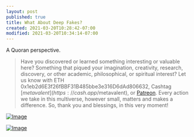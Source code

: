 ```yaml
---
layout: post
published: true
title: What About Deep Fakes?
created: 2021-03-20T10:28:42-07:00
modified: 2021-03-20T10:34:14-07:00
---
```


A Quoran perspective.

> Have you discovered or learned something interesting or valuable here? Something that piqued your imagination, creativity, research, discovery, or other academic, philosophical, or spiritual interest? Let us know with ETH 0x1eb2d6E3f26fBBF31B485bbe3e316D6dAd806632, Cashtag [$metavalent](https://cash.app/$metavalent), or [Patreon](https://patreon.com/metavalent). Every action we take in this multiverse, however small, matters and makes a difference. So, thank you and blessings, in this very moment!

[![Image](/assets/images/image_picker4462257440805212434.jpg)](https://www.quora.com/unanswered/What-threats-do-you-think-deep-fake-technology-will-pose-in-the-future-what-new-forms-of-injustice-might-it-lead-to-and-what-will-society-be-able-to-do-about-it)


[![Image](/assets/images/image_picker2712903370604420373.jpg)](https://www.quora.com/How-will-deep-fakes-impact-society-for-the-next-few-years)
